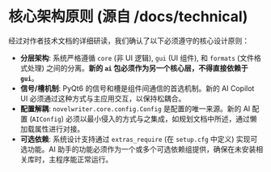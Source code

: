 # 核心架构原则 (源自 /docs/technical)

经过对作者技术文档的详细研读，我们确认了以下必须遵守的核心设计原则：

* **分层架构**: 系统严格遵循 `core` (非 UI 逻辑), `gui` (UI 组件), 和 `formats` (文件格式处理) 之间的分离。**新的 `ai` 包必须作为另一个核心层，不得直接依赖于 `gui`**。
* **信号/槽机制**: PyQt6 的信号和槽是组件间通信的首选机制。新的 AI Copilot UI 必须通过这种方式与主应用交互，以保持松耦合。
* **配置解耦**: `novelwriter.core.config.Config` 是配置的唯一来源。新的 AI 配置 (`AIConfig`) 必须以最小侵入的方式与之集成，如规划文档中所述，通过懒加载属性进行对接。
* **可选依赖**: 系统设计支持通过 `extras_require` (在 `setup.cfg` 中定义) 实现可选功能。AI 助手的功能必须作为一个或多个可选依赖组提供，确保在未安装相关库时，主程序能正常运行。
